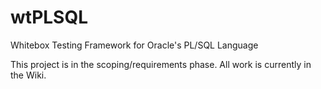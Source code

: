 # wtPLSQL
Whitebox Testing Framework for Oracle's PL/SQL Language

This project is in the scoping/requirements phase.  All work is currently in the Wiki.
